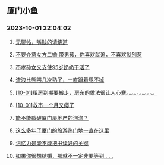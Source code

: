## 厦门小鱼 
### 2023-10-01 22:04:02

1. [无聊帖，嘴贱的请绕道](http://bbs.xmfish.com/read-htm-tid-18081557.html)

2. [不要介意女方二婚 带男孩，你喜欢就追，不喜欢就别惹](http://bbs.xmfish.com/read-htm-tid-18081580.html)

3. [不孝孙女又支使95岁奶奶干活了](http://bbs.xmfish.com/read-htm-tid-18081643.html)

4. [流浪比熊喂几次熟了，一直跟着甩不掉](http://bbs.xmfish.com/read-htm-tid-18081548.html)

5. [[10-01]租房到期要搬走，房东的做法很让人心寒。。。。。。。。。。。](http://bbs.xmfish.com/read-htm-tid-18081715.html)

6. [[10-01]救市一个月又痿了](http://bbs.xmfish.com/read-htm-tid-18081712.html)

7. [能不能戳破厦门房地产的泡泡？](http://bbs.xmfish.com/read-htm-tid-18081723.html)

8. [这么多年了厦门的旅游热门地一直在这里](http://bbs.xmfish.com/read-htm-tid-18081709.html)

9. [记忆力是能不能把书读好的关键](http://bbs.xmfish.com/read-htm-tid-18081679.html)

10. [如果你很想结婚，那就不一定非要等到……](http://bbs.xmfish.com/read-htm-tid-18081716.html)

